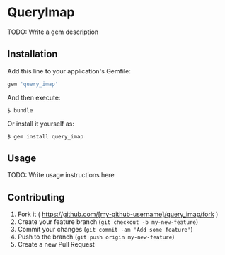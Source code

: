 # QueryImap

TODO: Write a gem description

## Installation

Add this line to your application's Gemfile:

```ruby
gem 'query_imap'
```

And then execute:

    $ bundle

Or install it yourself as:

    $ gem install query_imap

## Usage

TODO: Write usage instructions here

## Contributing

1. Fork it ( https://github.com/[my-github-username]/query_imap/fork )
2. Create your feature branch (`git checkout -b my-new-feature`)
3. Commit your changes (`git commit -am 'Add some feature'`)
4. Push to the branch (`git push origin my-new-feature`)
5. Create a new Pull Request
